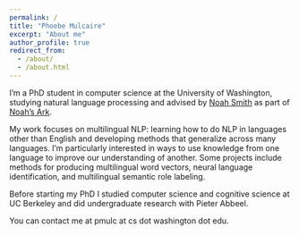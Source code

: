 ```yaml
---
permalink: /
title: "Phoebe Mulcaire"
excerpt: "About me"
author_profile: true
redirect_from: 
  - /about/
  - /about.html
---
```



 I’m a PhD student in computer science at the University of Washington, studying natural language processing and advised by [Noah Smith](https://homes.cs.washington.edu/~nasmith/) as part of [Noah’s Ark](http://www.ark.cs.washington.edu/).

 My work focuses on multilingual NLP: learning how to do NLP in languages other than English and developing methods that generalize across many languages. I’m particularly interested in ways to use knowledge from one language to improve our understanding of another. Some projects include methods for producing multilingual word vectors, neural language identification, and multilingual semantic role labeling.

 Before starting my PhD I studied computer science and cognitive science at UC Berkeley and did undergraduate research with Pieter Abbeel.
 
 You can contact me at pmulc at cs dot washington dot edu.


